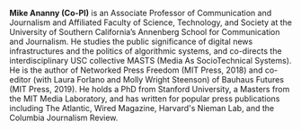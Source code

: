 **Mike Ananny (Co-PI)** is an Associate Professor of Communication and Journalism and Affiliated Faculty of Science, Technology, and Society at the University of Southern California’s Annenberg School for Communication and Journalism. He studies the public significance of digital news infrastructures and the politics of algorithmic systems, and co-directs the interdisciplinary USC collective MASTS (Media As SocioTechnical Systems). He is the author of Networked Press Freedom (MIT Press, 2018) and co-editor (with Laura Forlano and Molly Wright Steenson) of Bauhaus Futures (MIT Press, 2019). He holds a PhD from Stanford University, a Masters from the MIT Media Laboratory, and has written for popular press publications including The Atlantic, Wired Magazine, Harvard's Nieman Lab, and the Columbia Journalism Review.